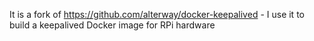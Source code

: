 It is a fork of https://github.com/alterway/docker-keepalived - I use it to build a keepalived Docker image for RPi hardware